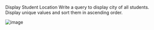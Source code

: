 Display Student Location
Write a query to display city of all students. Display unique values and sort them in ascending order. 

![image](https://user-images.githubusercontent.com/103244472/171693419-8061215d-d6e3-4a37-945a-502a4947e6a1.png)
